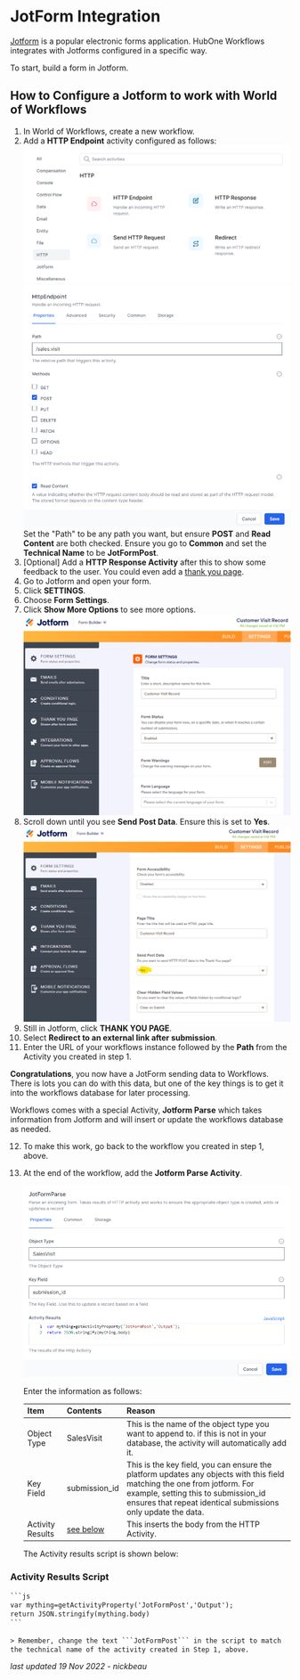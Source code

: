 # JotForm Integration

[Jotform](https://jotform.com) is a popular electronic forms application. HubOne Workflows integrates with Jotforms configured in a specific way.

To start, build a form in Jotform.

## How to Configure a Jotform to work with World of Workflows

1. In World of Workflows, create a new workflow.
2. Add a **HTTP Endpoint** activity configured as follows:
   ![Http Activity Chooser](2022-11-16-07-25-09.png)
   ![Http Activity](2022-10-03-13-10-38.png)
   Set the "Path" to be any path you want, but ensure **POST** and **Read Content** are both checked. Ensure you go to **Common** and set the **Technical Name** to be **JotFormPost**.
3. [Optional] Add a **HTTP Response Activity** after this to show some feedback to the user. You could even add a [thank you page](thank-you-page.md).
4. Go to Jotform and open your form.
5. Click **SETTINGS**.
6. Choose **Form Settings**.
7. Click **Show More Options** to see more options.
   ![Jotform Form Settings](2022-10-03-13-12-53.png)
8. Scroll down until you see **Send Post Data**. Ensure this is set to **Yes**.
   ![Send Post Data](2022-10-03-13-14-09.png)
9.  Still in Jotform, click **THANK YOU PAGE**.
10. Select **Redirect to an external link after submission**.
11. Enter the URL of your workflows instance followed by the **Path** from the Activity you created in step 1.

**Congratulations**, you now have a JotForm sending data to Workflows. There is lots you can do with this data, but one of the key things is to get it into the workflows database for later processing.

Workflows comes with a special Activity, **Jotform Parse** which takes information from Jotform and will insert or update the workflows database as needed.

12. To make this work, go back to the workflow you created in step 1, above.
13. At the end of the workflow, add the **Jotform Parse Activity**.

    ![JotFormParseActivity](2022-10-03-13-17-50.png)

    Enter the information as follows:

    | Item | Contents | Reason |
    | --- | --- |--- |
    | Object Type | SalesVisit | This is the name of the object type you want to append to. if this is not in your database, the activity will automatically add it. |
    | Key Field | submission_id | This is the key field, you can ensure the platform updates any objects with this field matching the one from jotform. For example, setting this to submission_id ensures that repeat identical submissions only update the data. |
    | Activity Results | [see below](#activity-results-script) | This inserts the body from the HTTP Activity. |

    The Activity results script is shown below:
### Activity Results Script

    ```js
    var mything=getActivityProperty('JotFormPost','Output');
    return JSON.stringify(mything.body)
    ```

    > Remember, change the text ```JotFormPost``` in the script to match the technical name of the activity created in Step 1, above.

_last updated 19 Nov 2022 - nickbeau_

